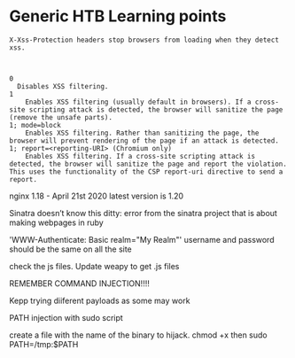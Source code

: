 # Generic HTB Learning points

```
X-Xss-Protection headers stop browsers from loading when they detect xss.



0 
  Disables XSS filtering.
1
    Enables XSS filtering (usually default in browsers). If a cross-site scripting attack is detected, the browser will sanitize the page (remove the unsafe parts).
1; mode=block
    Enables XSS filtering. Rather than sanitizing the page, the browser will prevent rendering of the page if an attack is detected.
1; report=<reporting-URI> (Chromium only)
    Enables XSS filtering. If a cross-site scripting attack is detected, the browser will sanitize the page and report the violation. This uses the functionality of the CSP report-uri directive to send a report.
```

nginx 1.18 - April 21st 2020 latest version is 1.20

Sinatra doesn’t know this ditty: error from the sinatra project that is about making webpages in ruby

'WWW-Authenticate: Basic realm="My Realm"' username and password should be the same on all the site

check the js files. Update weapy to get .js files

REMEMBER COMMAND INJECTION!!!!

Kepp trying diiferent payloads as some may work

PATH injection with sudo script

create a file with the name of the binary to hijack. chmod +x then sudo PATH=/tmp:$PATH <path to script>